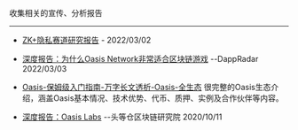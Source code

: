 收集相关的宣传、分析报告

------
- [ZK+隐私赛道研究报告](https://mirror.xyz/0x0F9C6A9d8f9729aB07b5b2B870Ce8122E76708b0/P2lFtXe4iMmXxQNbn5805A-oDmiovyZIPC5kSMPSW5E) - 2022/03/02

- [深度报告：为什么Oasis Network非常适合区块链游戏](https://dappradar.com/blog/why-oasis-network-is-perfect-for-blockchain-games) --DappRadar 2022/03/03 

- [Oasis-保姆级入门指南-万字长文透析-Oasis-全生态](
https://medium.com/@OasisNetworkCN/oasis-%E4%BF%9D%E5%A7%86%E7%BA%A7%E5%85%A5%E9%97%A8%E6%8C%87%E5%8D%97-%E4%B8%87%E5%AD%97%E9%95%BF%E6%96%87%E9%80%8F%E6%9E%90-oasis-%E5%85%A8%E7%94%9F%E6%80%81-63ae43fa10a2) 很完整的Oasis生态介绍，涵盖Oasis基本情况、技术优势、代币、质押、实例及合作伙伴等内容。

- [深度报告：Oasis Labs](https://mp.weixin.qq.com/s/X4PPDye5yc3Qad80O0suDg) --头等仓区块链研究院 2020/10/11

